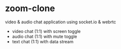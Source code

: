 # zoom-clone

video & audio chat application using socket.io &amp; webrtc

-   video chat (1:1) with screen toggle
-   audio chat (1:1) with mute toggle
-   text chat (1:1) with data stream
